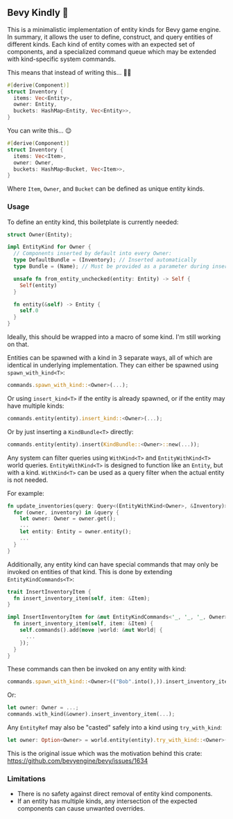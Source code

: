 ## Bevy Kindly 💖

This is a minimalistic implementation of entity kinds for Bevy game engine. In summary, it allows the user to define, construct, and query entities of different kinds. Each kind of entity comes with an expected set of components, and a specialized command queue which may be extended with kind-specific system commands.

This means that instead of writing this... 😵‍💫
```rust
#[derive(Component)]
struct Inventory {
  items: Vec<Entity>,
  owner: Entity,
  buckets: HashMap<Entity, Vec<Entity>>,
}
```

You can write this... 😌
```rust
#[derive(Component)]
struct Inventory {
  items: Vec<Item>,
  owner: Owner,
  buckets: HashMap<Bucket, Vec<Item>>,
}
```

Where `Item`, `Owner`, and `Bucket` can be defined as unique entity kinds.

### Usage

To define an entity kind, this boiletplate is currently needed:
```rust
struct Owner(Entity);

impl EntityKind for Owner {
  // Components inserted by default into every Owner:
  type DefaultBundle = (Inventory); // Inserted automatically
  type Bundle = (Name); // Must be provided as a parameter during insertion

  unsafe fn from_entity_unchecked(entity: Entity) -> Self {
    Self(entity)
  }

  fn entity(&self) -> Entity {
    self.0
  }
}
```
Ideally, this should be wrapped into a macro of some kind. I'm still working on that.

Entities can be spawned with a kind in 3 separate ways, all of which are identical in underlying implementation.
They can either be spawned using `spawn_with_kind<T>`:
```rust
commands.spawn_with_kind::<Owner>(...);
```
Or using `insert_kind<T>` if the entity is already spawned, or if the entity may have multiple kinds:
```rust
commands.entity(entity).insert_kind::<Owner>(...);
```
Or by just inserting a `KindBundle<T>` directly:
```rust
commands.entity(entity).insert(KindBundle::<Owner>::new(...));
```

Any system can filter queries using `WithKind<T>` and `EntityWithKind<T>` world queries.
`EntityWithKind<T>` is designed to function like an `Entity`, but with a kind.
`WithKind<T>` can be used as a query filter when the actual entity is not needed.

For example:
```rust
fn update_inventories(query: Query<(EntityWithKind<Owner>, &Inventory)>) {
  for (owner, inventory) in &query {
    let owner: Owner = owner.get();
    ...
    let entity: Entity = owner.entity();
    ...
  }
}
```

Additionally, any entity kind can have special commands that may only be invoked on entities of that kind.
This is done by extending `EntityKindCommands<T>`:

```rust
trait InsertInventoryItem {
  fn insert_inventory_item(self, item: &Item);
}

impl InsertInventoryItem for &mut EntityKindCommands<'_, '_, '_, Owner> {
  fn insert_inventory_item(self, item: &Item) {
    self.commands().add(move |world: &mut World| {
      ...
    });
  }
}
```

These commands can then be invoked on any entity with kind:
```rust
commands.spawn_with_kind::<Owner>(("Bob".into(),)).insert_inventory_item(...);
```
Or:
```rust
let owner: Owner = ...;
commands.with_kind(&owner).insert_inventory_item(...);
```

Any `EntityRef` may also be "casted" safely into a kind using `try_with_kind`:
```rust
let owner: Option<Owner> = world.entity(entity).try_with_kind::<Owner>();
```

This is the original issue which was the motivation behind this crate:
https://github.com/bevyengine/bevy/issues/1634

### Limitations

- There is no safety against direct removal of entity kind components.
- If an entity has multiple kinds, any intersection of the expected components can cause unwanted overrides.
